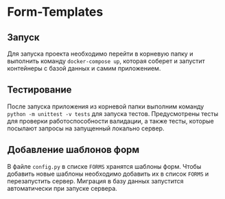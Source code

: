 # Form-Templates

## Запуск
Для запуска проекта необходимо перейти в корневую папку и выполнить команду `docker-compose up`, которая соберет и запустит контейнеры с базой данных и самим приложением.

## Тестирование
После запуска приложения из корневой папки выполним команду `python -m unittest -v tests` для запуска тестов. Предусмотрены тесты для проверки работоспособности валидации, а также тесты, которые посылают запросы на запущенный локально сервер.

## Добавление шаблонов форм
В файле `config.py` в списке `FORMS` хранятся шаблоны форм. Чтобы добавить новые шаблоны необходимо добавить их в список `FORMS` и перезапустить сервер. Миграция в базу данных запустится автоматически при запуске сервера.
